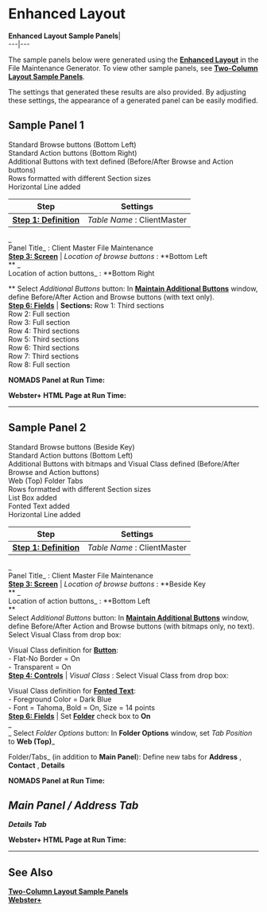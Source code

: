# Enhanced Layout

**Enhanced Layout Sample Panels**|   
---|---  
  
The sample panels below were generated using the **[Enhanced Layout](Enhanced%20Layout.md)** in the File Maintenance Generator. To view other sample panels, see **[Two-Column Layout Sample Panels](Two_column%20Samples.md)**.

The settings that generated these results are also provided. By adjusting these settings, the appearance of a generated panel can be easily modified.

## Sample Panel 1

Standard Browse buttons (Bottom Left)  
Standard Action buttons (Bottom Right)  
Additional Buttons with text defined (Before/After Browse and Action buttons)  
Rows formatted with different Section sizes  
Horizontal Line added

**Step** |  **Settings**  
---|---  
**[Step 1: Definition](Object%20Definition.md)** |  _Table Name_ : ClientMaster  
 _  
Panel Title_ : Client Master File Maintenance  
**[Step 3: Screen](Screen%20Layout.md)** |  _Location of browse buttons_ : **Bottom Left  
** _  
Location of action buttons_ : **Bottom Right  
  
** Select _Additional Buttons_ button: In **[Maintain Additional Buttons](Screen%20Layout.htm#addtl_buttons)** window, define Before/After Action and Browse buttons (with text only).  
**[Step 6: Fields](Field%20Layout.md)** |  **Sections:** Row 1: Third sections  
Row 2: Full section  
Row 3: Full section  
Row 4: Third sections  
Row 5: Third sections  
Row 6: Third sections  
Row 7: Third sections  
Row 8: Full section  
  
  
  
**NOMADS Panel at Run Time:**

**Webster+ HTML Page at Run Time:**  
  
---  
  
## Sample Panel 2

Standard Browse buttons (Beside Key)  
Standard Action buttons (Bottom Left)  
Additional Buttons with bitmaps and Visual Class defined (Before/After Browse and Action buttons)  
Web (Top) Folder Tabs  
Rows formatted with different Section sizes  
List Box added  
Fonted Text added  
Horizontal Line added

**Step** |  **Settings**  
---|---  
**[Step 1: Definition](Object%20Definition.md)** |  _Table Name_ : ClientMaster  
 _  
Panel Title_ : Client Master File Maintenance  
**[Step 3: Screen](Screen%20Layout.md)** |  _Location of browse buttons_ : **Beside Key  
** _  
Location of action buttons_ : **Bottom Left  
**  
Select _Additional Buttons_ button: In **[Maintain Additional Buttons](Screen%20Layout.htm#addtl_buttons)** window, define Before/After Action and Browse buttons (with bitmaps only, no text). Select Visual Class from drop box:  
  
Visual Class definition for **[Button](../../System%20Maintenance%20Tools/System%20Options/Themes_vc%20Btn.md)**:  
\- Flat-No Border = On  
\- Transparent = On  
**[Step 4: Controls](Control%20Settings.md)** |  _Visual Class_ : Select Visual Class from drop box:  
  
Visual Class definition for **[Fonted Text](../../System%20Maintenance%20Tools/System%20Options/Themes_vc%20Text.md)**:  
\- Foreground Color = Dark Blue  
\- Font = Tahoma, Bold = On, Size = 14 points  
**[Step 6: Fields](Field%20Layout.md)** |  Set **[Folder](Folder.md)** check box to **On**   
_  
_ Select  _Folder Options_ button: In **Folder Options** window, set  _Tab Position_ to **Web (Top)**_  
  
Folder/Tabs_ (in addition to **Main Panel**): Define new tabs for **Address** , **Contact** , **Details**  
  
**NOMADS Panel at Run Time:**

  
**_Main Panel / Address Tab_**  
---  
  
**_Details Tab_**  
  
**Webster+ HTML Page at Run Time:**  
  
---  
  
## See Also

**[Two-Column Layout Sample Panels](Two_column%20Samples.md)**  
**[Webster+](../../../Webster/Webster.md)**
